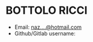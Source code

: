 # BOTTOLO RICCI

- Email: naz....@hotmail.com
- Github/Gitlab username: <INSERTE AQUI SU NOMBRE DE USUARIO>
